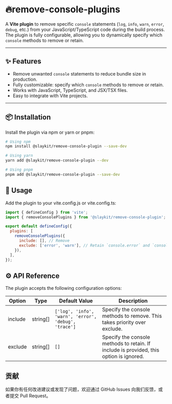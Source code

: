 # 🔥remove-console-plugins

A **Vite plugin** to remove specific `console` statements (`log`, `info`, `warn`, `error`, `debug`, etc.) from your JavaScript/TypeScript code during the build process. The plugin is fully configurable, allowing you to dynamically specify which `console` methods to remove or retain.

---

## ✨ Features

- Remove unwanted `console` statements to reduce bundle size in production.
- Fully customizable: specify which `console` methods to remove or retain.
- Works with JavaScript, TypeScript, and JSX/TSX files.
- Easy to integrate with Vite projects.

---

## 📦 Installation

Install the plugin via npm or yarn or pnpm:

```bash
# Using npm
npm install @slaykit/remove-console-plugin --save-dev

# Using yarn
yarn add @slaykit/remove-console-plugin --dev

# Using pnpm
pnpm add @slaykit/remove-console-plugin --save-dev
```

## 🚀 Usage

Add the plugin to your vite.config.js or vite.config.ts:

```javascript
import { defineConfig } from 'vite';
import { removeConsolePlugins } from '@slaykit/remove-console-plugin';

export default defineConfig({
  plugins: [
    removeConsolePlugins({
      include: [], // Remove
      exclude: ['error', 'warn'], // Retain `console.error` and `console.warn`, remove others
    }),
  ],
});
```

## ⚙️ API Reference

The plugin accepts the following configuration options:

| Option  | Type     | Default Value                                        | Description                                                                            |
| ------- | -------- | ---------------------------------------------------- | -------------------------------------------------------------------------------------- |
| include | string[] | `['log', 'info', 'warn', 'error', 'debug', 'trace']` | Specify the console methods to remove. This takes priority over exclude.               |
| exclude | string[] | `[]`                                                 | Specify the console methods to retain. If include is provided, this option is ignored. |

## 贡献

如果你有任何改进建议或发现了问题，欢迎通过 GitHub Issues 向我们反馈，或者提交 Pull Request。
